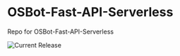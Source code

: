# OSBot-Fast-API-Serverless
Repo for OSBot-Fast-API-Serverless

![Current Release](https://img.shields.io/badge/release-v1.25.0-blue)
